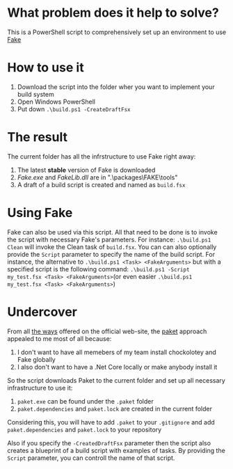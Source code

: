 # What problem does it help to solve?
This is a PowerShell script to comprehensively set up an environment to use [Fake](https://fake.build/index.html)

# How to use it
1. Download the script into the folder wher you want to implement your build system
2. Open Windows PowerShell
3. Put down `.\build.ps1 -CreateDraftFsx`

# The result
The current folder has all the infrstructure to use Fake right away:
1. The latest **stable** version of Fake is downloaded
2. _Fake.exe_ and _FakeLib.dll_ are in ".\packages\FAKE\tools\"
3. A draft of a build script is created and named as `build.fsx`

# Using Fake
Fake can also be used via this script. All that need to be done is to invoke the script with necessary Fake's parameters. For instance: `.\build.ps1 Clean` will invoke the Clean task of `build.fsx`.
You can can also optionally provide the `Script` parameter to specify the name of the build script. For instance, the alternative to `.\build.ps1 <Task> <FakeArguments>` but with a specified script is the following command: `.\build.ps1 -Script my_test.fsx <Task> <FakeArguments>`(or even easier `.\build.ps1 my_test.fsx <Task> <FakeArguments>`)

# Undercover
From all [the ways](https://fake.build/fake-gettingstarted.html#Create-and-Edit-scripts-with-Intellisense) offered on the official web-site, the [paket](https://fsprojects.github.io/Paket/) approach appealed to me most of all because:
1. I don't want to have all memebers of my team install chockolotey and Fake globally
2. I also don't want to have a .Net Core locally or make anybody install it

So the script downloads Paket to the current folder and set up all necessary infrastructure to use it:
1. `paket.exe` can be found under the `.paket` folder
2. `paket.dependencies` and `paket.lock` are created in the current folder

Considering this, you will have to add `.paket` to your `.gitignore` and add `paket.dependencies` and `paket.lock` to your repository

Also if you specify the `-CreatedDraftFsx` parameter then the script also creates a blueprint of a build script with examples of tasks. By providing the `Script` parameter, you can controll the name of that script.
